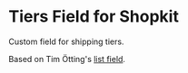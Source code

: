 # Tiers Field for Shopkit

Custom field for shipping tiers.

Based on Tim Ötting's [list field](https://github.com/TimOetting/kirby-list-field). 